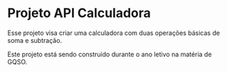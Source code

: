 # Projeto API Calculadora

Esse projeto visa criar uma calculadora com duas operações básicas de soma e subtração.

Este projeto está sendo construído durante o ano letivo na matéria de GQSO.